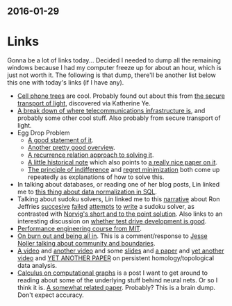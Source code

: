 ## 2016-01-29

# Links

Gonna be a lot of links today... Decided I needed to dump all the remaining windows because I had my computer freeze up for about an hour, which is just not worth it. The following is that dump, there'll be another list below this one with today's links (if I have any).

- [Cell phone trees](https://www.nextnature.net/2009/08/antenna-tree-mast-safari/) are cool. Probably found out about this from [the secure transport of light](http://booktwo.org/notebook/the-secure-transport-of-light/), discovered via Katherine Ye.
- [A break down of where telecommunications infrastructure is](http://www.filmandmedia.ucsb.edu/people/faculty/parks/earth-observation.pdf), and probably some other cool stuff. Also probably from secure transport of light.
- Egg Drop Problem
  - [A good statement of it](http://datagenetics.com/blog/july22012/index.html).
  - [Another pretty good overview](http://www.geeksforgeeks.org/dynamic-programming-set-11-egg-dropping-puzzle/).
  - [A recurrence relation approach to solving it](http://spencermortensen.com/articles/egg-problem/).
  - [A little historical note](http://decision-making.moshe-online.com/egg.html) which also points to [a really nice paper on it](http://pubsonline.informs.org/doi/pdf/10.1287/ited.4.1.48).
  - [The principle of indifference](https://en.wikipedia.org/wiki/Principle_of_indifference) and [regret minimization](https://en.wikipedia.org/wiki/Regret_(decision_theory)) both come up repeatedly as explanations of how to solve this.
- In talking about databases, or reading one of her blog posts, Lin linked me to [this thing about data normalization in SQL](http://qntm.org/gay).
- Talking about sudoku solvers, Lin linked me to this [narrative](http://ravimohan.blogspot.com/2007/04/learning-from-sudoku-solvers.html?m=1) about Ron Jeffries [succesive](http://ronjeffries.com/xprog/articles/oksudoku/) [failed](http://ronjeffries.com/xprog/articles/sudoku2/) [attempts](http://ronjeffries.com/xprog/articles/sudokumusings/) [to](http://xprogramming.com/articles/sudoku4/) [write](http://ronjeffries.com/xprog/articles/sudoku5/) a sudoku solver, as contrasted with [Norvig's short and to the point solution](http://norvig.com/sudoku.html). Also links to an interesting discussion on [whether test drive development is good](https://gigamonkeys.wordpress.com/2009/10/05/coders-unit-testing/).
- [Performance engineering course from MIT](http://ocw.mit.edu/courses/electrical-engineering-and-computer-science/6-172-performance-engineering-of-software-systems-fall-2010/video-lectures/).
- [On burn out and being all in](http://chrisyeh.blogspot.com/2015/10/youre-not-indispensable-except-when-you.html?m=1&__s=vspfy9ngn73spaueq3i2). This is a comment/response to [Jesse Noller talking about community and boundaries](http://jessenoller.com/blog/2015/10/31/community-boundaries).
- [A video](https://www.youtube.com/watch?v=XfWibrh6stw) and [another video](https://www.youtube.com/watch?v=kctyag2Xi8o) and some [slides](http://gts2012.tem.uoc.gr/files/dionysus-slides.pdf) and [a paper](https://www.math.upenn.edu/~ghrist/preprints/barcodes.pdf) and [yet another video](https://www.youtube.com/watch?v=h0bnG1Wavag) and [YET ANOTHER PAPER](http://arxiv.org/pdf/1207.6437v4.pdf) on persistent homology/topological data analysis.
- [Calculus on computational graphs](http://colah.github.io/posts/2015-08-Backprop/index.html) is a post I want to get around to reading about some of the underlying stuff behind neural nets. Or so I think it is. [A somewhat related paper](http://arxiv.org/abs/1511.05952). Probably? This is a brain dump. Don't expect accuracy.
